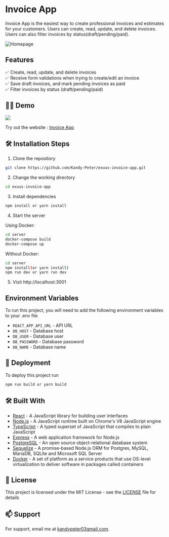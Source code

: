 # Invoice App

Invoice App is the easiest way to create professional invoices and estimates for your customers. Users can create, read, update, and delete invoices. Users can also filter invoices by status ​​(draft/pending/paid).

![Homepage](https://user-images.githubusercontent.com/80612925/196788822-1dfb9adc-ecc1-47f7-b8c7-950838d2a642.png)

## Features

✅ Create, read, update, and delete invoices\
✅ Receive form validations when trying to create/edit an invoice\
✅ Save draft invoices, and mark pending invoices as paid\
✅ Filter invoices by status (draft/pending/paid)

## 👨‍💻 Demo

<a href="https://exuus-invoice-app.vercel.app/" target="blank">
<img src="https://img.shields.io/website?url=https://invoice-app-sand.vercel.app/&logo=github&style=flat-square" />
</a>

Try out the website : [Invoice App](https://exuus-invoice-app.vercel.app/)

## 🛠️ Installation Steps

1. Clone the repository

```bash
git clone https://github.com/Kandy-Peter/exuus-invoice-app.git
```

2. Change the working directory

```bash
cd exuus-invoice-app
``` 

3. Install dependencies

```bash
npm install or yarn install
```

4. Start the server

 Using Docker: 
```bash
cd server
docker-compose build
docker-compose up
```

  Without Docker: 
  ```bash
  cd server
  npm install(or yarn install)
  npm run dev or yarn run dev
  ```

5. Visit http://localhost:3001

## Environment Variables

To run this project, you will need to add the following environment variables to your .env file

- `REACT_APP_API_URL` - API URL
- `DB_HOST` - Database host
- `DB_USER` - Database user
- `DB_PASSWORD` - Database password
- `DB_NAME` - Database name

## 🚀 Deployment

To deploy this project run

```bash
npm run build or yarn build
```

## 🛠️ Built With

- [React](https://reactjs.org/) - A JavaScript library for building user interfaces
- [Node.js](https://nodejs.org/en/) - A JavaScript runtime built on Chrome's V8 JavaScript engine
- [TypeScript](https://www.typescriptlang.org/) - A typed superset of JavaScript that compiles to plain JavaScript
- [Express](https://expressjs.com/) - A web application framework for Node.js
- [PostgreSQL](https://www.postgresql.org/) - An open source object-relational database system
- [Sequelize](https://sequelize.org/) - A promise-based Node.js ORM for Postgres, MySQL, MariaDB, SQLite and Microsoft SQL Server
- [Docker](https://www.docker.com/) - A set of platform as a service products that use OS-level virtualization to deliver software in packages called containers



## 📝 License

This project is licensed under the MIT License - see the [LICENSE]() file for details

## 📫 Support

For support, email me at [kandypeter03gmail.com]().
